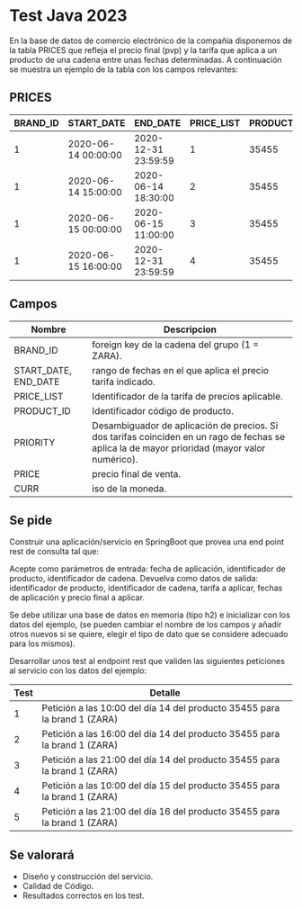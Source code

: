 # Test Java 2023

En la base de datos de comercio electrónico de la compañía disponemos de la tabla PRICES que refleja el precio final (pvp) y la tarifa que aplica a un producto de una cadena entre unas fechas determinadas. A continuación se muestra un ejemplo de la tabla con los campos relevantes:
 

PRICES
-------

| BRAND_ID | START_DATE          | END_DATE            | PRICE_LIST | PRODUCT_ID | PRIORITY | PRICE | CURR  |
|----------|---------------------|---------------------|------------|------------|----------|-------|-------|
| 1        | 2020-06-14 00:00:00 | 2020-12-31 23:59:59 | 1          | 35455      | 0        | 35.50 | EUR   |
| 1        | 2020-06-14 15:00:00 | 2020-06-14 18:30:00 | 2          | 35455      | 1        | 25.45 | EUR   |
| 1        | 2020-06-15 00:00:00 | 2020-06-15 11:00:00 | 3          | 35455      | 1        | 30.50 | EUR   |
| 1        | 2020-06-15 16:00:00 | 2020-12-31 23:59:59 | 4          | 35455      | 1        | 38.95 | EUR   |
 

## Campos

| Nombre               | Descripcion                                                                                                                                   |
|----------------------|-----------------------------------------------------------------------------------------------------------------------------------------------|
| BRAND_ID             | foreign key de la cadena del grupo (1 = ZARA).                                                                                                |
| START_DATE, END_DATE | rango de fechas en el que aplica el precio tarifa indicado.                                                                                   |
| PRICE_LIST           | Identificador de la tarifa de precios aplicable.                                                                                              |
| PRODUCT_ID           | Identificador código de producto.                                                                                                             |
| PRIORITY             | Desambiguador de aplicación de precios. Si dos tarifas coinciden en un rago de fechas se aplica la de mayor prioridad (mayor valor numérico). |
| PRICE                | precio final de venta.                                                                                                                        |
| CURR                 | iso de la moneda.                                                                                                                             |
 

## Se pide

Construir una aplicación/servicio en SpringBoot que provea una end point rest de consulta  tal que:

Acepte como parámetros de entrada: fecha de aplicación, identificador de producto, identificador de cadena.
Devuelva como datos de salida: identificador de producto, identificador de cadena, tarifa a aplicar, fechas de aplicación y precio final a aplicar.

Se debe utilizar una base de datos en memoria (tipo h2) e inicializar con los datos del ejemplo, (se pueden cambiar el nombre de los campos y añadir otros nuevos si se quiere, elegir el tipo de dato que se considere adecuado para los mismos).

Desarrollar unos test al endpoint rest que  validen las siguientes peticiones al servicio con los datos del ejemplo:

| Test | Detalle                                                                     |
|------|-----------------------------------------------------------------------------|
| 1    | Petición a las 10:00 del día 14 del producto 35455   para la brand 1 (ZARA) |
| 2    | Petición a las 16:00 del día 14 del producto 35455   para la brand 1 (ZARA) |
| 3    | Petición a las 21:00 del día 14 del producto 35455   para la brand 1 (ZARA) |
| 4    | Petición a las 10:00 del día 15 del producto 35455   para la brand 1 (ZARA) |
| 5    | Petición a las 21:00 del día 16 del producto 35455   para la brand 1 (ZARA) |


## Se valorará

- Diseño y construcción del servicio.
- Calidad de Código.
- Resultados correctos en los test.
